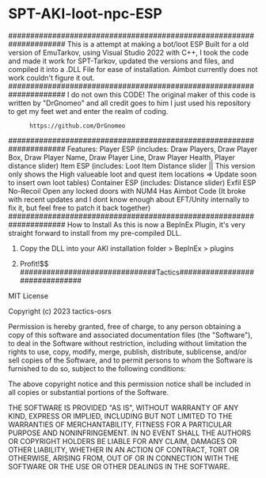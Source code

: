 # SPT-AKI-loot-npc-ESP
#####################################################################
This is a attempt at making a bot/loot ESP Built for a old version 
of EmuTarkov, using Visual Studio 2022 with C++, I took the code and
made it work for SPT-Tarkov, updated the versions and files, and 
compiled it into a .DLL File for ease of installation.
Aimbot currently does not work couldn't figure it out.
#####################################################################
I do not own this CODE! The original maker of this code is written
by "DrGnomeo" and all credit goes to him I just used his repository to
get my feet wet and enter the realm of coding.

 		  https://github.com/DrGnomeo

#####################################################################
Features:
Player ESP (includes: Draw Players, Draw Player Box, Draw Player Name, Draw Player Line, Draw Player Health, Player distance slider)
Item ESP (includes: Loot Item Distance slider || This version only shows the High valueable loot and quest item locations => Update soon to insert own loot tables)
Container ESP (includes: Distance slider)
Exfil ESP
No-Recoil
Open any locked doors with NUM4
Has Aimbot Code (It broke with recent updates and I dont know enough about EFT/Unity internally to fix it, but feel free to patch it back together)
#####################################################################
How to Install
As this is now a BepInEx Plugin, it's very straight forward to install from my pre-compiled DLL.

1. Copy the DLL into your AKI installation folder > BepInEx > plugins 

2. Profit!$$
###############################Tactics###############################

MIT License

Copyright (c) 2023 tactics-osrs

Permission is hereby granted, free of charge, to any person obtaining a copy
of this software and associated documentation files (the "Software"), to deal
in the Software without restriction, including without limitation the rights
to use, copy, modify, merge, publish, distribute, sublicense, and/or sell
copies of the Software, and to permit persons to whom the Software is
furnished to do so, subject to the following conditions:

The above copyright notice and this permission notice shall be included in all
copies or substantial portions of the Software.

THE SOFTWARE IS PROVIDED "AS IS", WITHOUT WARRANTY OF ANY KIND, EXPRESS OR
IMPLIED, INCLUDING BUT NOT LIMITED TO THE WARRANTIES OF MERCHANTABILITY,
FITNESS FOR A PARTICULAR PURPOSE AND NONINFRINGEMENT. IN NO EVENT SHALL THE
AUTHORS OR COPYRIGHT HOLDERS BE LIABLE FOR ANY CLAIM, DAMAGES OR OTHER
LIABILITY, WHETHER IN AN ACTION OF CONTRACT, TORT OR OTHERWISE, ARISING FROM,
OUT OF OR IN CONNECTION WITH THE SOFTWARE OR THE USE OR OTHER DEALINGS IN THE
SOFTWARE.
